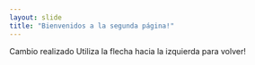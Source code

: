 ```yaml
---
layout: slide
title: "Bienvenidos a la segunda página!"
---
```

Cambio realizado
Utiliza la flecha hacia la izquierda para volver!

